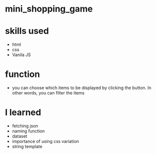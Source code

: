 # mini_shopping_game

# skills used
- html
- css
- Vanila JS

# function
- you can choose which items to be displayed by clicking the button. In other words, you can filter the items

# I learned
- fetching json
- naming function
- dataset
- importance of using css variation
- string template
